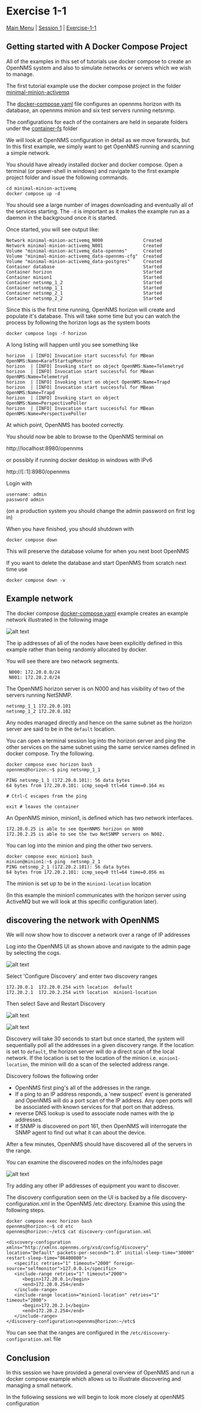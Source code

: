 # Exercise 1-1 

[Main Menu](../README.md) | [Session 1](../session1/README.md) | [Exercise-1-1](../session1/Exercise-1-1.md)

## Getting started with A Docker Compose Project

All of the examples in this set of tutorials use docker compose to create an OpenNMS system and also to simulate networks or servers which we wish to manage.

The first tutorial example use the docker compose project in the folder [minimal-minion-activemq](../session1/minimal-minion-activemq)

The  [docker-compose.yaml](../session1/minimal-minion-activemq/docker-compose.yaml) file configures an opennms horizon with its database, an opennms minion and six test servers running netsnmp.

The configurations for each of the containers are held in separate folders under the [container-fs](../session1/minimal-minion-activemq/container-fs) folder

We will look at OpenNMS configuration in detail as we move forwards, but In this first example, we simply want to get OpenNMS running and scanning a simple network.

You should have already installed docker and docker compose. 
Open a terminal (or power-shell in windows) and navigate to the first example project folder and issue the following commands.

```
cd minimal-minion-activemq
docker compose up -d
```
You should see a large number of images downloading and eventually all of the services starting.
The `-d` is important as it makes the example run as a daemon in the background once it is started.

Once started, you will see output like:

```
Network minimal-minion-activemq_N000               Created
Network minimal-minion-activemq_N001               Created
Volume "minimal-minion-activemq_data-opennms"      Created
Volume "minimal-minion-activemq_data-opennms-cfg"  Created
Volume "minimal-minion-activemq_data-postgres"     Created
Container database                                 Started
Container horizon                                  Started
Container minion1                                  Started
Container netsnmp_1_2                              Started                                                                                        Container netsnmp_1_1                              Started
Container netsnmp_2_1                              Started                                                                                                                                                                          Container netsnmp_2_2                              Started
```
Since this is the first time running, OpenNMS horizon will create and populate it's database. 
This will take some time but you can watch the process by following the horizon logs as the system boots

```
docker compose logs -f horizon
```
A long listing will happen until you see something like

```
horizon  | [INFO] Invocation start successful for MBean OpenNMS:Name=KarafStartupMonitor
horizon  | [INFO] Invoking start on object OpenNMS:Name=Telemetryd
horizon  | [INFO] Invocation start successful for MBean OpenNMS:Name=Telemetryd
horizon  | [INFO] Invoking start on object OpenNMS:Name=Trapd
horizon  | [INFO] Invocation start successful for MBean OpenNMS:Name=Trapd
horizon  | [INFO] Invoking start on object OpenNMS:Name=PerspectivePoller
horizon  | [INFO] Invocation start successful for MBean OpenNMS:Name=PerspectivePoller
```
At which point, OpenNMS has booted correctly.

You should now be able to browse to the OpenNMS terminal on

http://localhost:8980/opennms

or possibly if running docker desktop in windows with IPv6

http://[::1]:8980/opennms

Login with 
```
username: admin 
password admin
```
(on a production system you should change the admin password on first log in)

When you have finished, you should shutdown with 
```
docker compose down
```
This will preserve the database volume for when you next boot OpenNMS

If you want to delete the database and start OpenNMS from scratch next time use
```
docker compose down -v
```

## Example network

The docker compose [docker-compose.yaml](../session1/minimal-minion-activemq/docker-compose.yaml) example creates an example network illustrated in the following image

![alt text](../session1/images/examplenetwork1.drawio.png "Figure examplenetwork1.drawio.png")

The ip addresses of all of the nodes have been explicitly defined in this example rather than being randomly allocated by docker.

You will see there are two network segments.

```
 N000: 172.20.0.0/24
 N001: 172.20.2.0/24
```


The OpenNMS horizon server is on N000 and has visibility of two of the servers running NetSNMP.

```
netsnmp_1_1 172.20.0.101
netsnmp_1_2 172.20.0.102
```
Any nodes managed directly and hence on the same subnet as the horizon server are said to be in the `default` location.

You can open a terminal session log into the horizon server and ping the other services on the same subnet using the same service names defined in docker compose. 
Try the following.

```
docker compose exec horizon bash
opennms@horizon:~$ ping netsnmp_1_1

PING netsnmp_1_1 (172.20.0.101): 56 data bytes
64 bytes from 172.20.0.101: icmp_seq=0 ttl=64 time=0.164 ms

# Ctrl-C escapes from the ping

exit # leaves the container
```

An OpenNMS minion, minion1, is defined which  has two network interfaces.

```
172.20.0.25 is able to see OpenNNMS horizon on N000 
172.20.2.25 is able to see the two NetSNMP servers on N002.
```

You can log into the minion and ping the other two servers.

```
docker compose exec minion1 bash
minion@minion1:~$ ping  netsnmp_2_1
PING netsnmp_2_1 (172.20.2.101): 56 data bytes
64 bytes from 172.20.2.101: icmp_seq=0 ttl=64 time=0.056 ms

```

The minion is set up to be in the `minion1-location` location

(In this example the minion1 communicates with the horizon server using ActiveMQ but we will look at this specific configuration later).

## discovering the network with OpenNMS

We will now show how to discover a network over a range of IP addresses

Log into the OpenNMS UI as shown above and navigate to the admin page by selecting the cogs.

![alt text](../session1/images/AdminPage.png "Figure AdminPage.png")

Select 'Configure Discovery' and enter two discovery ranges

```
172.20.0.1  172.20.0.254 with location  default
172.20.2.1  172.20.2.254 with location  minion1-location
```
Then select Save and Restart Discovery

![alt text](../session1/images/DiscoveryConfig.png "Figure DiscoveryConfig.png")

![alt text](../session1/images/DiscoveryRange.png "Figure DiscoveryRange.png")

Discovery will take 30 seconds to start but once started, the system will sequentially poll all the addresses in a given discovery range.
If the location is set to `default`, the horizon server will do a direct scan of the local network.
If the location is set to the location of the minion i.e. `minion1-location`, the minion will do a scan of the selected address range.

Discovery follows the following order

* OpenNMS first ping's all of the addresses in the range. 
* If a ping to an IP address responds, a 'new suspect' event is generated and OpenNMS will do a port scan of the IP address. Any open ports will be associated with known services for that port on that address.
* reverse DNS lookup is used to associate node names with the ip addresses.
* If SNMP is discovered on port 161, then OpenNMS will interrogate the SNMP agent to find out what it  can about the device. 

After a few minutes, OpenNMS should have discovered all of the servers in the range. 

You can examine the discovered nodes on the info/nodes page

![alt text](../session1/images/nodes.png "Figure nodes.png")

Try adding any other IP addresses of equipment you want to discover.

The discovery configuration seen on the UI is backed by a file discovery-configuration.xml in the OpenNMS /etc directory. 
Examine this using the following steps.

```
docker compose exec horizon bash
opennms@horizon:~$ cd etc
opennms@horizon:~/etc$ cat discovery-configuration.xml

<discovery-configuration xmlns="http://xmlns.opennms.org/xsd/config/discovery" location="Default" packets-per-second="1.0" initial-sleep-time="30000" restart-sleep-time="86400000">
   <specific retries="1" timeout="2000" foreign-source="selfmonitor">127.0.0.1</specific>
   <include-range retries="1" timeout="2000">
      <begin>172.20.0.1</begin>
      <end>172.20.0.254</end>
   </include-range>
   <include-range location="minion1-location" retries="1" timeout="2000">
      <begin>172.20.2.1</begin>
      <end>172.20.2.254</end>
   </include-range>
</discovery-configuration>opennms@horizon:~/etc$

```
You can see that the ranges are configured in the `/etc/discovery-configuration.xml` file


## Conclusion

In this session we have provided a general overview of OpenNMS and run a docker compose example which allows us to illustrate discovering and managing a small network.

In the following sessions we will begin to look more closely at openNMS configuration


